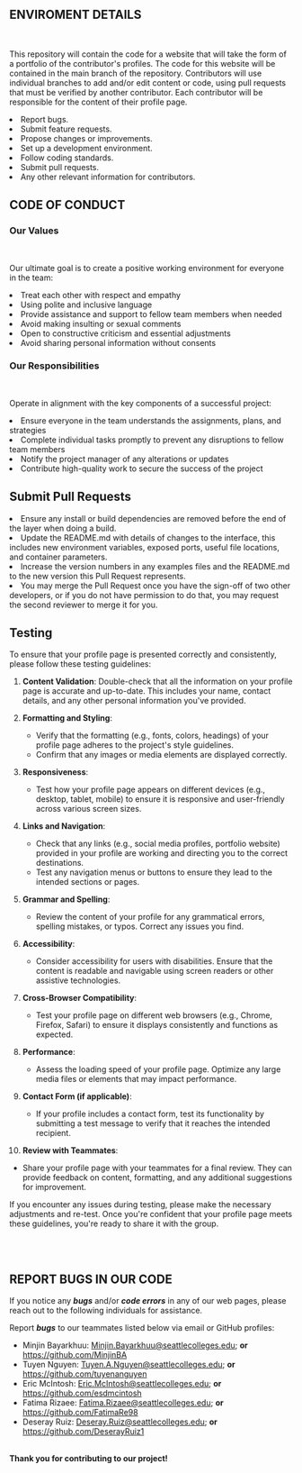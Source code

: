<h2>ENVIROMENT DETAILS</h2>
<br>
<p>This repository will contain the code for a website that will take the form of a portfolio of the contributor's profiles. The code for this website will be contained in the main branch of the repository. Contributors will use individual branches to add and/or edit content or code, using pull requests that must be verified by another contributor. Each contributor will be responsible for the content of their profile page.</p>

<li>Report bugs.</li>
<li>Submit feature requests.</li>
<li>Propose changes or improvements.</li>
<li>Set up a development environment.</li>
<li>Follow coding standards.</li>
<li>Submit pull requests.</li>
<li>Any other relevant information for contributors.</li>

<h2>CODE OF CONDUCT</h2>
<h3>Our Values</h3>
<br>

Our ultimate goal is to create a positive working environment for everyone in the team:
<br>
<li> Treat each other with respect and empathy</li>
<li> Using polite and inclusive language</li>
<li> Provide assistance and support to fellow team members when needed</li>
<li> Avoid making insulting or sexual comments</li>
<li> Open to constructive criticism and essential adjustments</li>
<li> Avoid sharing personal information without consents</li>

<h3>Our Responsibilities</h3>
<br>

Operate in alignment with the key components of a successful project:
<br>
<li>Ensure everyone in the team understands the assignments, plans, and strategies </li>
<li>Complete individual tasks promptly to prevent any disruptions to fellow team members</li>
<li>Notify the project manager of any alterations or updates</li>
<li>Contribute high-quality work to secure the success of the project</li>

<h2>Submit Pull Requests</h2> 
<li>Ensure any install or build dependencies are removed before the end of the layer when doing a build. </li>
<li>Update the README.md with details of changes to the interface, this includes new environment variables, exposed ports, useful file locations, and container parameters. </li>
<li>Increase the version numbers in any examples files and the README.md to the new version this Pull Request represents. </li>
<li>You may merge the Pull Request once you have the sign-off of two other developers, or if you do not have permission to do that, you may request the second reviewer to merge it for you.</li>


## Testing

To ensure that your profile page is presented correctly and consistently, please follow these testing guidelines:

1. **Content Validation**: Double-check that all the information on your profile page is accurate and up-to-date. This includes your name, contact details, and any other personal information you've provided.

2. **Formatting and Styling**:
   - Verify that the formatting (e.g., fonts, colors, headings) of your profile page adheres to the project's style guidelines.
   - Confirm that any images or media elements are displayed correctly.

3. **Responsiveness**:
   - Test how your profile page appears on different devices (e.g., desktop, tablet, mobile) to ensure it is responsive and user-friendly across various screen sizes.

4. **Links and Navigation**:
   - Check that any links (e.g., social media profiles, portfolio website) provided in your profile are working and directing you to the correct destinations.
   - Test any navigation menus or buttons to ensure they lead to the intended sections or pages.

5. **Grammar and Spelling**:
   - Review the content of your profile for any grammatical errors, spelling mistakes, or typos. Correct any issues you find.

6. **Accessibility**:
   - Consider accessibility for users with disabilities. Ensure that the content is readable and navigable using screen readers or other assistive technologies.

7. **Cross-Browser Compatibility**:
   - Test your profile page on different web browsers (e.g., Chrome, Firefox, Safari) to ensure it displays consistently and functions as expected.

8. **Performance**:
   - Assess the loading speed of your profile page. Optimize any large media files or elements that may impact performance.

9. **Contact Form (if applicable)**:
   - If your profile includes a contact form, test its functionality by submitting a test message to verify that it reaches the intended recipient.

10. **Review with Teammates**:
   - Share your profile page with your teammates for a final review. They can provide feedback on content, formatting, and any additional suggestions for improvement.

If you encounter any issues during testing, please make the necessary adjustments and re-test. Once you're confident that your profile page meets these guidelines, you're ready to share it with the group.

 <br>
 <br>

<h2>REPORT BUGS IN OUR CODE</h2> 

If you notice any **_bugs_** and/or **_code errors_** in any of our web pages, please reach out to the following individuals for assistance.

Report **_bugs_** to our teammates listed below via email or GitHub profiles:

- Minjin Bayarkhuu: <Minjin.Bayarkhuu@seattlecolleges.edu>;  **or** https://github.com/MinjinBA
- Tuyen Nguyen: <Tuyen.A.Nguyen@seattlecolleges.edu>; **or** https://github.com/tuyenanguyen
- Eric McIntosh: <Eric.McIntosh@seattlecolleges.edu>; **or** https://github.com/esdmcintosh
- Fatima Rizaee: <Fatima.Rizaee@seattlecolleges.edu>; **or** https://github.com/FatimaRe98
- Deseray Ruiz: <Deseray.Ruiz@seattlecolleges.edu>; **or** https://github.com/DeserayRuiz1

<br>
<b>Thank you for contributing to our project!</b>
